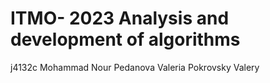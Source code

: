# ITMO- 2023 Analysis and development of algorithms
j4132c
Mohammad Nour 
Pedanova Valeria
Pokrovsky Valery
